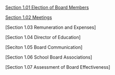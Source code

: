 [Section 1.01 Election of Board Members](https://livingskyschooldivision.github.io/AdminProceduresPublic/1.01ElectionOfBoardMembers)

[Section 1.02 Meetings](https://livingskyschooldivision.github.io/AdminProceduresPublic/1.02Meetings)

[Section 1.03 Remuneration and Expenses]

[Section 1.04 Director of Education]

[Seciton 1.05 Board Communication]

[Section 1.06 School Board Associations]

[Section 1.07 Assessment of Board Effectiveness]
